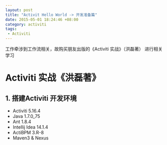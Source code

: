 ```yaml
--- 
layout: post
title: "Activit Hello World -> 开发准备篇"
date: 2015-05-01 18:24:46 +08:00
category: activiti
tags: 
 - Activiti
---
```


  工作牵涉到工作流相关，故购买朋友出版的《Activiti 实战》（洪磊著） 进行相关学习

# Activiti 实战《洪磊著》

## 1. 搭建Activiti 开发环境

* Activiti 5.16.4 
* Java 1.7.0_75
* Ant 1.8.4
* Intellij Idea 14.1.4
* ActiBPM 3.R-8
* Maven3 & Nexus 

